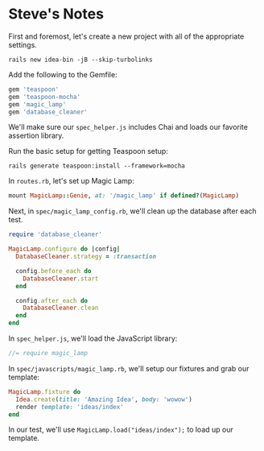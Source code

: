 # Steve's Notes

First and foremost, let's create a new project with all of the appropriate settings.

```
rails new idea-bin -jB --skip-turbolinks
```

Add the following to the Gemfile:

```rb
gem 'teaspoon'
gem 'teaspoon-mocha'
gem 'magic_lamp'
gem 'database_cleaner'
```

We'll make sure our `spec_helper.js` includes Chai and loads our favorite assertion library.

Run the basic setup for getting Teaspoon setup:

```
rails generate teaspoon:install --framework=mocha
```

In `routes.rb`, let's set up Magic Lamp:

```rb
mount MagicLamp::Genie, at: '/magic_lamp' if defined?(MagicLamp)
```

Next, in `spec/magic_lamp_config.rb`, we'll clean up the database after each test.

```rb
require 'database_cleaner'

MagicLamp.configure do |config|
  DatabaseCleaner.strategy = :transaction

  config.before_each do
    DatabaseCleaner.start
  end

  config.after_each do
    DatabaseCleaner.clean
  end
end
```

In `spec_helper.js`, we'll load the JavaScript library:

```js
//= require magic_lamp
```

In `spec/javascripts/magic_lamp.rb`, we'll setup our fixtures and grab our template:

```rb
MagicLamp.fixture do
  Idea.create(title: 'Amazing Idea', body: 'wowow')
  render template: 'ideas/index'
end
```

In our test, we'll use `MagicLamp.load("ideas/index");` to load up our template.

